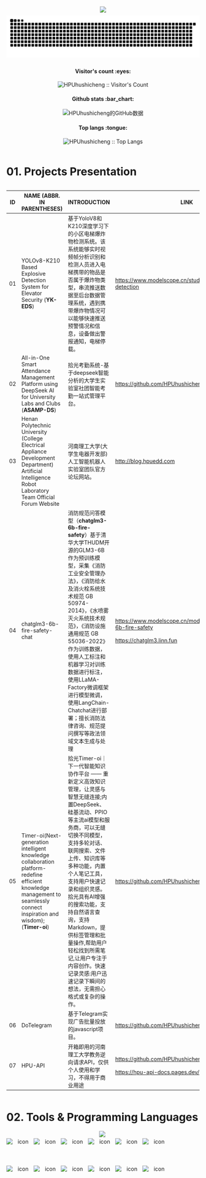 <h1 align="center">
  <a href="https://github.com/HPUhushicheng">
    <img src="https://readme-typing-svg.herokuapp.com/?lines=console.log(%22Hello%2C%20World!%22);胡同学祝您今天愉快!&center=true&size=27">
  </a>
<picture>
  <source media="(prefers-color-scheme: dark)" srcset="https://raw.githubusercontent.com/HPUhushicheng/HPUhushicheng/refs/heads/output/github-contribution-grid-snake-dark.svg">
  <source media="(prefers-color-scheme: light)" srcset="https://raw.githubusercontent.com/HPUhushicheng/HPUhushicheng/refs/heads/output/github-contribution-grid-snake.svg">
  <img alt="github contribution grid snake animation" src="https://raw.githubusercontent.com/HPUhushicheng/HPUhushicheng/refs/heads/output/github-contribution-grid-snake.svg">
</picture>
</h1>
<h4 align="center">Visitor's count :eyes:</h4>
<p align="center"><img src="https://profile-counter.glitch.me/{HPUhushicheng}/count.svg" alt="HPUhushicheng :: Visitor's Count" /></p>
<h4 align="center">Github stats :bar_chart:</h4>
<div align="center">
    <img  src="https://github-readme-stats.vercel.app/api?username=HPUhushicheng&theme=tokyonight&show_icons=true&hide_border=true&count_private=true" alt="HPUhushicheng的GitHub数据" />
</div>
<h4 align="center">Top langs :tongue:</h4>

<p align="center"><img src="https://github-readme-stats.vercel.app/api/top-langs/?username=HPUhushicheng&langs_count=10&theme=tokyonight&layout=compact" height="300" width="600"  alt="HPUhushicheng :: Top Langs" /></p>


<div style="display:inline-block;" align="center">
 <h1>01. Projects Presentation</h1>
</div>

| ID | NAME (ABBR. IN PARENTHESES) | INTRODUCTION | LINK  |
| ----- | ----- | ----- | ----- |
| 01 | YOLOv8-K210 Based Explosive Detection System for Elevator Security (**YK-EDS**) | 基于YoloV8和K210深度学习下的小区电梯爆炸物检测系统。该系统能够实时视频帧分析识别和检测人员进入电梯携带的物品是否属于爆炸物类型，串流推送数据至后台数据管理系统，遇到携带爆炸物情况可以能够快速推送预警情况和信息，设备做出警报通知，电梯停载。 |https://www.modelscope.cn/studios/comefly/YOLOv8-detection |
| 02 | All-in-One Smart Attendance Management Platform using DeepSeek AI for University Labs and Clubs (**ASAMP-DS**) | 拾光考勤系统-基于deepseek智能分析的大学生实验室社团智能考勤一站式管理平台。 | https://github.com/HPUhushicheng/Timer-Plus|
| 03 | Henan Polytechnic University (College Electrical Appliance Development Department) Artificial Intelligence Robot Laboratory Team Official Forum Website | 河南理工大学(大学生电器开发部) 人工智能机器人实验室团队官方论坛网站。| http://blog.hpuedd.com |
| 04 | chatglm3-6b-fire-safety-chat  | 消防规范问答模型（**chatglm3-6b-fire-safety**）基于清华大学THUDM开源的GLM3-6B作为预训练模型，采集《消防工业安全管理办法》，《消防给水及消火栓系统技术规范 GB 50974-2014》，《水喷雾灭火系统技术规范》，《消防设施通用规范 GB 55036-2022》作为训练数据，使用人工标注和机器学习对训练数据进行标注，使用LLaMA-Factory微调框架进行模型微调，使用LangChain-Chatchat进行部署；擅长消防法律咨询、规范提问撰写等政法领域文本生成与处理 |https://www.modelscope.cn/models/comefly/chatglm3-6b-fire-safety      &nbsp;&nbsp;<br><br>   https://chatglm3.linn.fun | 
| 05 | Timer-oi(Next-generation intelligent knowledge collaboration platform-redefine efficient knowledge management to seamlessly connect inspiration and wisdom); (**Timer-oi**) | 拾光Timer-oi｜下一代智能知识协作平台 —— 重新定义高效知识管理，让灵感与智慧无缝连接;内置DeepSeek、硅基流动、PPIO等主流ai模型和服务商，可以无缝切换不同模型，支持多轮对话、联网搜索、文件上传、知识库等多种功能，内置个人笔记工具，支持用户快速记录和组织灵感。拾光具有AI增强的搜索功能，支持自然语言查询，支持Markdown，提供标签管理和批量操作,帮助用户轻松找到所需笔记,让用户专注于内容创作。快速记录灵感:用户迅速记录下瞬间的想法，无需担心格式或复杂的操作。  | https://github.com/HPUhushicheng/Timer-oi |
| 06 | DoTelegram | 基于Telegram实现广告批量投放的javascript项目。 | https://github.com/HPUhushicheng/telegram-ads |
| 07 | HPU-API  | 开箱即用的河南理工大学教务逆向请求API，仅供个人使用和学习，不得用于商业用途 | https://github.com/HPUhushicheng/Hpu-Api-docs  <br><br> https://hpu-api-docs.pages.dev/ |

<div style="display:inline-block;" align="center">
<h1>02. Tools & Programming Languages</h1>
<img src="https://skillicons.dev/icons?i=py,js,html,css,c,cpp,go,php,bash,md,latex,react,vite,nodejs,express,flutter,electron,tauri,fastapi,flask,nginx,wordpress,mysql,postgres,pytorch,tensorflow,opencv,matlab,anaconda,vscode,pycharm,visualstudio,idea,vim,git,postman,ubuntu,linux,debian,kali,androidstudio,arduino,docker,kubernetes,gcp,vercel,cloudflare,cmake,gradle,pnpm,gmail,instagram,misskey,ai" />


<div style="display: flex; align-items: flex-start;"><img src="https://techstack-generator.vercel.app/csharp-icon.svg" alt="icon" width="71" height="71" /><img src="https://techstack-generator.vercel.app/cpp-icon.svg" alt="icon" width="71" height="71" /><img src="https://techstack-generator.vercel.app/react-icon.svg" alt="icon" width="71" height="71" /><img src="https://techstack-generator.vercel.app/js-icon.svg" alt="icon" width="71" height="71" /><img src="https://techstack-generator.vercel.app/ts-icon.svg" alt="icon" width="71" height="71" /><img src="https://techstack-generator.vercel.app/python-icon.svg" alt="icon" width="71" height="71" /></div><div style="display: flex; align-items: flex-start;"><img src="https://techstack-generator.vercel.app/nginx-icon.svg" alt="icon" width="71" height="71" /><img src="https://techstack-generator.vercel.app/mysql-icon.svg" alt="icon" width="71" height="71" /><img src="https://techstack-generator.vercel.app/raspberrypi-icon.svg" alt="icon" width="71" height="71" /><img src="https://techstack-generator.vercel.app/github-icon.svg" alt="icon" width="71" height="71" /><img src="https://techstack-generator.vercel.app/docker-icon.svg" alt="icon" width="71" height="71" /><img src="https://techstack-generator.vercel.app/aws-icon.svg" alt="icon" width="71" height="71" /></div>
</div>























